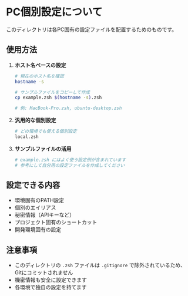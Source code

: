 # PC個別設定について

このディレクトリは各PC固有の設定ファイルを配置するためのものです。

## 使用方法

1. **ホスト名ベースの設定**
   ```bash
   # 現在のホスト名を確認
   hostname -s
   
   # サンプルファイルをコピーして作成
   cp example.zsh $(hostname -s).zsh
   
   # 例: MacBook-Pro.zsh, ubuntu-desktop.zsh
   ```

2. **汎用的な個別設定**
   ```bash
   # どの環境でも使える個別設定
   local.zsh
   ```

3. **サンプルファイルの活用**
   ```bash
   # example.zsh にはよく使う設定例が含まれています
   # 参考にして自分用の設定ファイルを作成してください
   ```

## 設定できる内容

- 環境固有のPATH設定
- 個別のエイリアス
- 秘密情報（APIキーなど）
- プロジェクト固有のショートカット
- 開発環境固有の設定

## 注意事項

- このディレクトリの `.zsh` ファイルは `.gitignore` で除外されているため、Gitにコミットされません
- 機密情報も安全に設定できます
- 各環境で独自の設定を持てます